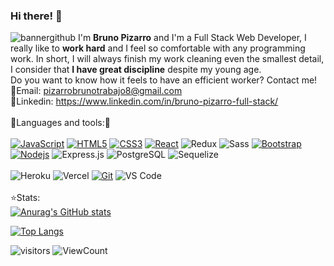 ### Hi there! 👋
![bannergithub](https://user-images.githubusercontent.com/100056355/185244093-1893c6e5-1236-4511-b6e1-6d2afacc6614.jpg)
  I'm **Bruno Pizarro** and I'm a Full Stack Web Developer, I really like to **work hard** and I feel so comfortable with any programming work. In short, I will always finish my work cleaning even the smallest detail, I consider that **I have great discipline** despite my young age.
<br>
Do you want to know how it feels to have an efficient worker? Contact me!
<br>
  📧Email: pizarrobrunotrabajo8@gmail.com
<br>
  📎Linkedin: https://www.linkedin.com/in/bruno-pizarro-full-stack/
<br>
<br>
🔧Languages and tools:🔧
<br>
<br>
[![JavaScript](https://img.shields.io/badge/-JavaScript-black?style=flat&logo=javascript&link=https://github.com/hritik5102)](https://github.com/hritik5102) 
[![HTML5](https://img.shields.io/badge/-HTML5-E34F26?style=flat&logo=html5&logoColor=white&link=https://github.com/hritik5102)](https://github.com/hritik5102) 
[![CSS3](https://img.shields.io/badge/-CSS3-1572B6?style=flat&logo=css3&link=https://github.com/hritik5102)](https://github.com/hritik5102) 
[![React](https://img.shields.io/badge/-React-black?style=flat&logo=react&link=https://github.com/hritik5102)](https://github.com/hritik5102) 
![Redux](https://img.shields.io/badge/-Redux-gray?style=flat-square&logo=Redux)
![Sass](https://img.shields.io/badge/-Sass-%23CC6699?style=flat-square&logo=sass&logoColor=ffffff)
[![Bootstrap](https://img.shields.io/badge/-Bootstrap-563D7C?style=flat&logo=bootstrap&link=https://github.com/hritik5102)](https://github.com/hritik5102) 
[![Nodejs](https://img.shields.io/badge/-Nodejs-green?style=flat&logo=Node.js&link=https://github.com/BRdhanani)](https://github.com/BRdhanani) 
![Express.js](https://img.shields.io/badge/-Express-gray?style=flat-square&logo=expressjs)
![PostgreSQL](https://img.shields.io/badge/-PostgreSQL-gray?style=flat-square&logo=postgresql)
![Sequelize](https://img.shields.io/badge/-Sequelize-gray?style=flat-square&logo=sequelize)
<br>
<br>
![Heroku](https://img.shields.io/badge/-Heroku-430098?style=flat-square&logo=heroku&logoColor=ffffff)
![Vercel](https://img.shields.io/badge/-Vercel-black?style=flat-square&logo=vercel)
[![Git](https://img.shields.io/badge/-Git-black?style=flat&logo=git&link=https://github.com/hritik5102)](https://github.com/hritik5102) 
![VS Code](http://img.shields.io/badge/-VS%20Code-007ACC?style=flat-square&logo=visual-studio-code&logoColor=ffffff)
<br>
<br>
⭐Stats:
<br>
[![Anurag's GitHub stats](https://github-readme-stats.vercel.app/api?username=Bruno-Pizarro&hide=issues,contribs&count_private=true&show_icons=true&theme=dracula&hide_title=true)](https://github.com/anuraghazra/github-readme-stats)

[![Top Langs](https://github-readme-stats.vercel.app/api/top-langs/?username=Bruno-Pizarro&layout=compact&theme=dracula)](https://github.com/anuraghazra/github-readme-stats)

<p width=fit-content >
  <img alt="visitors"   src="https://visitor-badge.glitch.me/badge?page_id=Bruno-Pizarro.Bruno-Pizarro" />
  <img alt="ViewCount"  src="https://views.whatilearened.today/views/github/Bruno-Pizarro/Bruno-Pizarro.svg" />
</p>

<!--
Did you lose something?...
-->
